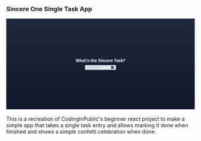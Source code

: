 ### Sincere One Single Task App

![App Preview](/public/sincere-task-preview.png)

This is a recreation of CodingInPublic's beginner react project to make a simple app that takes a single task entry and allows marking it done when finished and shows a simple confetti celebration when done. 